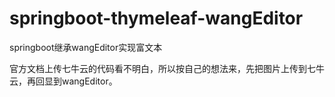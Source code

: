 # springboot-thymeleaf-wangEditor
springboot继承wangEditor实现富文本

官方文档上传七牛云的代码看不明白，所以按自己的想法来，先把图片上传到七牛云，再回显到wangEditor。
